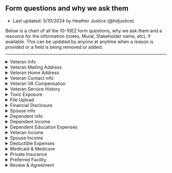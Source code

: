 ## Form questions and why we ask them
- Last updated: 5/10/2024 by Heather Justice (@hdjustice)

Below is a chart of all the 10-10EZ form questions, why we ask them and a resource for the information (notes, Mural, Stakeholder name, etc), if available.  This can be updated by anyone at anytime when a reason is provided or a field is being removed or added.

---

<details>
  <Summary>Veteran Info</Summary>

| Form Subsection | Form Question| Required? | Prefillable?| Why we ask | Resource link/name|
|---------------------|---------------------|---------------|---------------|-----------------|---------------|
|Veteran Info| First Name | Y |---------------| We need to know the Veteran's name for ID verification| Seems obvious? |
|Veteran Info| Middle Name | N | ---------------|Assists with differentiating from other Veterans with similar first & last names | Seems obvious? |
|Veteran Info| Last Name | Y | ---------------|We need to know the Veteran's name | Seems obvious? |
|Veteran Info| Suffix | N | ---------------|Assists with differentiating from other Veterans with similar names | Seems obvious? |
|Veteran Info| Date of birth | Y | ---------------|We need to know the Veteran's DOB for ID verification | Seems obvious? |
|Veteran Info| Social Security Number | Y | ---------------|We need to know the Veteran's SSN for ID verification | Seems obvious? |
|Veteran Info| Confirm your information before you continue | Y | ---------------|This is a read-only page that appears for both auth & unauth users, consistency and to avoid the duplicate question pattern we had before for unauth users | [GH Ticket #63312](https://github.com/department-of-veterans-affairs/va.gov-team/issues/63312) |
|Veteran Info| (Birth) City | N | ---------------|**Believe it is for additional ID purposes** | **TBD** |
|Veteran Info| (Birth) State/Province/Region | N |---------------| **Believe it is for additional ID purposes** | **TBD** |
|Veteran Info| Mother's Maiden Name | N |---------------| **Believe it is for additional ID purposes** | **TBD** |
|Veteran Info| What sex were you assigned at birth | Y |---------------| **TBD** | **TBD** |
|Veteran Info| What is your race, ethnicity or origin | N |---------------| **TBD** | **TBD** |

</details>

<details>
  <Summary>Veteran Mailing Address</Summary>

| Form Subsection | Form Question| Required? | Prefillable?| Why we ask | Resource link/name|
|---------------------|---------------------|---------------|---------------|-----------------|---------------|
|Mailing Address|Country | Y | ---------------|To send decision letters, enrollment handbook and any other important health related information| **TBD**
|Mailing Address| Street Address | Y | ---------------|Same as above | Same as above
|Mailing Address| Street Address Line 2 | N | ---------------|Same as above | Same as above
|Mailing Address| Street Address Line 3 | N |---------------| Same as above | Same as above
|Mailing Address| City | Y | ---------------|Same as above | Same as above
|Mailing Address| State/Province/Region | Y |---------------| Same as above | Same as above
|Mailing Address| Postal Code | Y | ---------------|Same as above | Same as above
|Mailing Address| Is your home address the same as your mailing address? | Y |---------------| Veterans who reside outside of the U.S. can get VA care through the VA Foreign Medical Program, we need to know if they reside inside or outside of the U.S.| [Veterans Living Abroad - VA page](https://www.benefits.va.gov/persona/veteran-abroad.asp#:~:text=Getting%20healthcare%20overseas,treatment%20of%20service%2Dconnected%20disabilities.)

</details>

<details>
  <Summary>Veteran Home Address</Summary>

| Form Subsection | Form Question| Required? | Prefillable?| Why we ask | Resource link/name|
|---------------------|---------------------|---------------|---------------|-----------------|---------------|
|Home Address|Country | Y |---------------| Veterans who reside outside of the U.S. can get VA care through the VA Foreign Medical Program, we need to know if they reside inside or outside of the U.S.| [Veterans Living Abroad - VA page](https://www.benefits.va.gov/persona/veteran-abroad.asp#:~:text=Getting%20healthcare%20overseas,treatment%20of%20service%2Dconnected%20disabilities.)
|Home Address| Street Address | Y |---------------| Same as above | Same as above
|Home Address| Street Address Line 2 | N |---------------| Same as above | Same as above
|Home Address| Street Address Line 3 | N |---------------| Same as above | Same as above
|Home Address| City | Y | Same as above |---------------| Same as above
|Home Address| State/Province/Region | Y |---------------| Same as above | Same as above
|Home Address| Postal Code | Y |---------------| Same as above | Same as above

</details>

<details>
  <Summary>Veteran Contact info</Summary>

| Form Subsection | Form Question| Required? | Prefillable?| Why we ask | Resource link/name|
|---------------------|---------------------|---------------|---------------|-----------------|---------------|
|Contact Info|Email Address | N |---------------| We will use email as another means of communication, especially for application submission statuses (success & failure)| **TBD**|
|Contact Info|Home telephone number | N |---------------| We will use home phone as another means of communication | **TBD**|
|Contact Info|Mobile telephone number | N |---------------| We will use mobile phone as another means of communication | **TBD**|

</details>

<details>
  <Summary>Veteran VA Compensation</Summary>

| Form Subsection | Form Question| Required? | Prefillable?| Why we ask | Resource link/name|
|---------------------|---------------------|---------------|---------------|-----------------|---------------|
|Compensation | Do you recive VA disability compensation?| Y |---------------| Determine Short form flow, benefits eligibility/priority group, copays | **TBD**|
|Compensation|Do you receive a Veterans pension from the VA?| Y |---------------| Determine benefits eligibility/priority group, copays | **TBD**|

</details>

<details>
  <Summary>Veteran Service History</Summary>

| Form Subsection | Form Question| Required? | Prefillable?| Why we ask | Resource link/name|
|---------------------|---------------------|---------------|---------------|-----------------|---------------|
|Svc History|Last branch of service | Y |---------------| **TBD** | **TBD** |
|Svc History|Service start date | Y |---------------| **TBD** | **TBD** |
|Svc History|Service end date | Y |---------------| **TBD** | **TBD** |
|Svc History|Character of service | Y |---------------| **TBD** | **TBD** |
|Svc History|Service History (check boxes) | N |Yes, Southwest Asia and post-November 1998 items| Determine benefits eligibility/priority group, copays | **TBD**|

</details>

<details>
  <Summary>Toxic Exposure</Summary>

| Form Subsection | Form Question| Required? | Prefillable?| Why we ask | Resource link/name|
|---------------------|---------------------|---------------|---------------|-----------------|---------------|
|Toxic Exposure| Do you want to answer questions about your military service history and exposure to any toxins or other hazards?| Y |---------------| Determine benefits eligibility/priority group, copays | **TBD**|
|Toxic Exposure|Did you take part in any of these cleanup or response efforts | N |---------------| Determine benefits eligibility/priority group, copays | **TBD**|
|Toxic Exposure|Did you serve in any of these Gulf War locations?| N |---------------| Determine benefits eligibility/priority group, copays | **TBD**|
|Toxic Exposure|(GW Locations) Service start date| N |---------------| Determine benefits eligibility/priority group, copays | **TBD**|
|Toxic Exposure|(GW Locations) Service end date| N |---------------| Determine benefits eligibility/priority group, copays | **TBD**|
|Toxic Exposure|Were you deployed in support of any of these operations?| N |---------------| Determine benefits eligibility/priority group, copays | **TBD**|
|Toxic Exposure|Did you serve in any of these locations where the military used the herbicide Agent Orange?| N |---------------| Determine benefits eligibility/priority group, copays | **TBD**|
|Toxic Exposure|Have you been exposed to any of these toxins or hazards?| N |---------------| Determine benefits eligibility/priority group, copays | **TBD**|
|Toxic Exposure|Enter any toxins or hazards you’ve been exposed to | N |---------------| Determine benefits eligibility/priority group, copays | **TBD**|
|Toxic Exposure|(Other toxins) Exposure start date |N |---------------| Determine benefits eligibility/priority group, copays | **TBD**|
|Toxic Exposure|(Other toxins) Exposure end date |N |---------------| Determine benefits eligibility/priority group, copays | **TBD**|

</details>

<details>
  <Summary>File Upload</Summary>

| Form Subsection | Form Question| Required? | Prefillable?| Why we ask | Resource link/name|
|---------------------|---------------------|---------------|---------------|-----------------|---------------|
|File Upload|Upload your discharge papers | N |---------------| Helps staff to verify military service and speed up application process | **TBD**|

</details>

<details>
  <Summary>Financial Disclosure</Summary>

| Form Subsection | Form Question| Required? | Prefillable?| Why we ask | Resource link/name|
|---------------------|---------------------|---------------|---------------|-----------------|---------------|
|Household|Do you want to share your household financial information?|Y|---------------| Determine benefits eligibility/priority group, copays | **TBD**|

</details>

<details>
  <Summary>Spouse info</Summary>

| Form Subsection | Form Question| Required? | Prefillable?| Why we ask | Resource link/name|
|---------------------|---------------------|---------------|---------------|-----------------|---------------|
|Household-Spouse| First name|Y|---------------|**TBD** | **TBD**|
|Household-Spouse| Middle name|N|---------------|**TBD** | **TBD**|
|Household-Spouse| Last name|Y|---------------|**TBD** | **TBD**|
|Household-Spouse| suffix|N|---------------|**TBD** | **TBD**|
|Household-Spouse| Date of birth|Y|*---------------|*TBD** | **TBD**|
|Household-Spouse| Date of marriage|Y|---------------|**TBD** | **TBD**|
|Household-Spouse|Did you live with your spouse for all or part of 2023?|Y|---------------| Determine whether the Spouse is a dependent in the previous year, which can have an impact on income thresholds and copays | **TBD**|
|Household-Spouse|Do you currently have the same address as your spouse?|Y|---------------| Determine whether the Spouse is a dependent in the previous year, which can have an impact on income thresholds and copays | **TBD**|
|Household-Spouse|Did you provide financial support to your spouse in 2023 even though you didn’t live together?|Y|---------------| Determine whether the Spouse is a dependent in the previous year, which can have an impact on income thresholds and copays | **TBD**|
|Household-Spouse|Country | Y |---------------| To send decision letters, enrollment handbook and any other important health related information| **TBD**
|Household-Spouse| Street Address | Y |---------------| **TBD** | **TBD**|
|Household-Spouse| Street Address Line 2 | N |---------------| **TBD** | **TBD**|
|Household-Spouse| Street Address Line 3 | N | ---------------|**TBD** | **TBD**|
|Household-Spouse| City | Y |---------------| **TBD** | **TBD**|
|Household-Spouse| State/Province/Region | Y |---------------| **TBD** | **TBD**|
|Household-Spouse| Postal Code | Y |---------------| **TBD** | **TBD**|
|Household-Spouse| Phone number | Y |---------------| **TBD** | **TBD**|

</details>

<details>
  <Summary>Dependent info</Summary>

| Form Subsection | Form Question| Required? | Prefillable?| Why we ask | Resource link/name|
|---------------------|---------------------|---------------|---------------|-----------------|---------------|
|Household-Dependent| Do you have any/another dependents to report? | Y |---------------| **TBD** | **TBD**|
|Household-Dependent| First name|Y|---------------|**TBD** | **TBD**|
|Household-Dependent| Middle name|N|---------------|**TBD** | **TBD**|
|Household-Dependent| Last name|Y|---------------|**TBD** | **TBD**|
|Household-Dependent| suffix|N|---------------|**TBD** | **TBD**|
|Household-Dependent| What is the dependent’s relationship to you?|Y|---------------|**TBD** | **TBD**|
|Household-Dependent| Social Security Number|Y|---------------|**TBD** | **TBD**|
|Household-Dependent| Date of birth|Y|---------------|**TBD** | **TBD**|
|Household-Dependent| When did they become your dependent?|Y|---------------|**TBD** | **TBD**|
|Household-Dependent| Is your dependent living with a permanent disability that happened before they turned 18 years old?|Y|---------------|**TBD** | **TBD**|
|Household-Dependent| Did your dependent live with you in 2023?|Y|---------------|**TBD** | **TBD**|
|Household-Dependent| Did your dependent earn income in 2023?|Y|---------------|**TBD** | **TBD**|
|Household-Dependent| If your dependent didn’t live with you in 2023, did you provide any financial support?|N|---------------|**TBD** | **TBD**|

</details>

<details>
  <Summary>Dependent Income</Summary>

| Form Subsection | Form Question| Required? | Prefillable?| Why we ask | Resource link/name|
|---------------------|---------------------|---------------|---------------|-----------------|---------------|
|Household-Dependent Income| Enter your dependent’s gross annual income from 2023|Y|---------------|**TBD** | **TBD**|
|Household-Dependent Income| Enter your dependent’s net annual income from a farm, ranch, property or business from 2023|Y|---------------|**TBD** | **TBD**|
|Household-Dependent Income| Enter your dependent’s other annual income from 2023|Y|---------------|**TBD** | **TBD**|

</details>

<details>
  <Summary>Dependent Education Expenses</Summary>

| Form Subsection | Form Question| Required? | Prefillable?| Why we ask | Resource link/name|
|---------------------|---------------------|---------------|---------------|-----------------|---------------|
|Household-Dependent Education expense| If your dependent is between 18 and 23 years old, were they enrolled as a full-time or part-time student in 2023?|N|---------------|**TBD** | **TBD**|
|Household-Dependent Education expense| Enter the total amount of money your dependent paid for college, vocational rehabilitation, or training (like tuition, books, or supplies)|N|---------------|**TBD** | **TBD**|

</details>

<details>
  <Summary>Veteran Income</Summary>

| Form Subsection | Form Question| Required? | Prefillable?| Why we ask | Resource link/name|
|---------------------|---------------------|---------------|---------------|-----------------|---------------|
|Household-Veteran Income| Enter your gross annual income from 2023|Y|---------------|**TBD** | **TBD**|
|Household-Veteran Income| Enter your net annual income from a farm, ranch, property or business from 2023|Y|---------------|**TBD** | **TBD**|
|Household-Veteran Income| Enter your other annual income from 2023|Y|---------------|**TBD** | **TBD**|

</details>

<details>
  <Summary>Spouse Income</Summary>

| Form Subsection | Form Question| Required? | Prefillable?| Why we ask | Resource link/name|
|---------------------|---------------------|---------------|---------------|-----------------|---------------|
|Household-Spouse Income| Enter your gross annual income from 2023|Y|---------------|**TBD** | **TBD**|
|Household-Spouse Income| Enter your net annual income from a farm, ranch, property or business from 2023|Y|---------------|**TBD** | **TBD**|
|Household-Spouse Income| Enter your other annual income from 2023|Y|---------------|**TBD** | **TBD**|

</details>

<details>
  <Summary>Deductible Expenses</Summary>

| Form Subsection | Form Question| Required? | Prefillable?| Why we ask | Resource link/name|
|---------------------|---------------------|---------------|---------------|-----------------|---------------|
|Household-Deductibles| Enter the amount you or your spouse (if you’re married) paid in non-reimbursable medical expenses in 2023|Y|---------------|**TBD** | **TBD**|
|Household-Deductibles| Enter the amount you paid for your own college or vocational education in 2023|Y|---------------|**TBD** | **TBD**|
|Household-Deductibles| Enter the amount you paid in funeral or burial expenses in 2023|Y|---------------|**TBD** | **TBD**|

</details>

<details>
  <Summary>Medicaid & Medicare</Summary>

| Form Subsection | Form Question| Required? | Prefillable?| Why we ask | Resource link/name|
|---------------------|---------------------|---------------|---------------|-----------------|---------------|
|Insurance| Are you eligible for Medicaid?|Y|---------------|**TBD** | **TBD**|
|Insurance| Are you enrolled in Medicare Part A (hospital insurance)?|Y|---------------|**TBD** | **TBD**|
|Insurance|What is your Medicare Part A effective date?|Y|---------------|**TBD** | **TBD**|
|Insurance| What is your Medicare claim number?|Y|---------------|**TBD** | **TBD**|

</details>

<details>
<Summary>Private Insurance</Summary>

| Form Subsection | Form Question| Required? | Prefillable?| Why we ask | Resource link/name|
|---------------------|---------------------|---------------|---------------|-----------------|---------------|
|Insurance| Do you have health insurance coverage?|Y|---------------|**TBD** | **TBD**|
|Insurance| Name of insurance provider|Y|---------------|**TBD** | **TBD**|
|Insurance| Name of policyholder (the person whose name the policy is in)|Y|---------------|**TBD** | **TBD**|
|Insurance| Policy Number|Y|---------------|**TBD** | **TBD**|
|Insurance| Group Code|Y|---------------|**TBD** | **TBD**|

</details>

<details>
  <Summary>Preferred Facility</Summary>

| Form Subsection | Form Question| Required? | Prefillable?| Why we ask | Resource link/name|
|---------------------|---------------------|---------------|---------------|-----------------|---------------|
|Preferred Facility| I’m enrolling to get minimum essential coverage under the Affordable Care Act. (check box)|N|---------------|**TBD** | **TBD**|
|Preferred Facility| State (select)|Y|---------------|**TBD** | **TBD**|
|Preferred Facility| Center or Clinic (select) |Y|---------------|**TBD** | **TBD**|
|Preferred Facility| Do you want VA to contact you to schedule your first appointment? |N|---------------|**TBD** | **TBD**|

</details>

<details>
  <Summary>Review & Agreement</Summary>

| Form Subsection | Form Question| Required? | Prefillable?| Why we ask | Resource link/name|
|---------------------|---------------------|---------------|---------------|-----------------|---------------|
|Review & Agree| I confirm that I agree to the statements listed here. The information is true and correct to the best of my knowledge and belief. I’ve read and accept the privacy policy.|Y|**TBD** | **TBD**|

</details>




